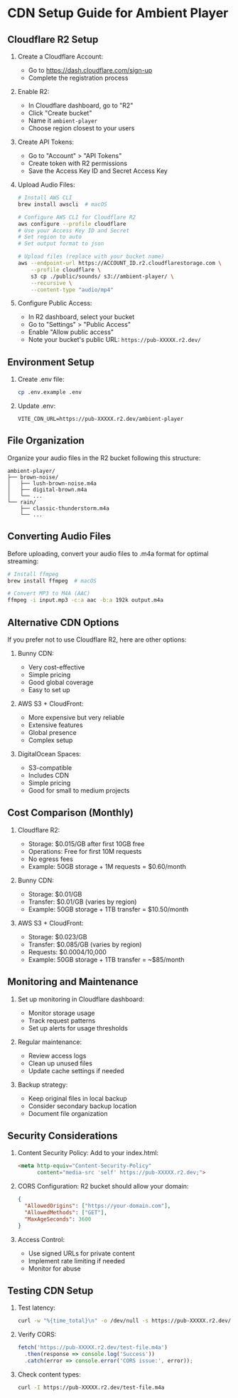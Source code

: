 # CDN Setup Guide for Ambient Player

## Cloudflare R2 Setup

1. Create a Cloudflare Account:
   - Go to https://dash.cloudflare.com/sign-up
   - Complete the registration process

2. Enable R2:
   - In Cloudflare dashboard, go to "R2"
   - Click "Create bucket"
   - Name it `ambient-player`
   - Choose region closest to your users

3. Create API Tokens:
   - Go to "Account" > "API Tokens"
   - Create token with R2 permissions
   - Save the Access Key ID and Secret Access Key

4. Upload Audio Files:
   ```bash
   # Install AWS CLI
   brew install awscli  # macOS
   
   # Configure AWS CLI for Cloudflare R2
   aws configure --profile cloudflare
   # Use your Access Key ID and Secret
   # Set region to auto
   # Set output format to json
   
   # Upload files (replace with your bucket name)
   aws --endpoint-url https://ACCOUNT_ID.r2.cloudflarestorage.com \
       --profile cloudflare \
       s3 cp ./public/sounds/ s3://ambient-player/ \
       --recursive \
       --content-type "audio/mp4"
   ```

5. Configure Public Access:
   - In R2 dashboard, select your bucket
   - Go to "Settings" > "Public Access"
   - Enable "Allow public access"
   - Note your bucket's public URL:
     `https://pub-XXXXX.r2.dev/`

## Environment Setup

1. Create .env file:
   ```bash
   cp .env.example .env
   ```

2. Update .env:
   ```
   VITE_CDN_URL=https://pub-XXXXX.r2.dev/ambient-player
   ```

## File Organization

Organize your audio files in the R2 bucket following this structure:
```
ambient-player/
├── brown-noise/
│   ├── lush-brown-noise.m4a
│   ├── digital-brown.m4a
│   └── ...
└── rain/
    ├── classic-thunderstorm.m4a
    └── ...
```

## Converting Audio Files

Before uploading, convert your audio files to .m4a format for optimal streaming:

```bash
# Install ffmpeg
brew install ffmpeg  # macOS

# Convert MP3 to M4A (AAC)
ffmpeg -i input.mp3 -c:a aac -b:a 192k output.m4a
```

## Alternative CDN Options

If you prefer not to use Cloudflare R2, here are other options:

1. Bunny CDN:
   - Very cost-effective
   - Simple pricing
   - Good global coverage
   - Easy to set up

2. AWS S3 + CloudFront:
   - More expensive but very reliable
   - Extensive features
   - Global presence
   - Complex setup

3. DigitalOcean Spaces:
   - S3-compatible
   - Includes CDN
   - Simple pricing
   - Good for small to medium projects

## Cost Comparison (Monthly)

1. Cloudflare R2:
   - Storage: $0.015/GB after first 10GB free
   - Operations: Free for first 10M requests
   - No egress fees
   - Example: 50GB storage + 1M requests = $0.60/month

2. Bunny CDN:
   - Storage: $0.01/GB
   - Transfer: $0.01/GB (varies by region)
   - Example: 50GB storage + 1TB transfer = $10.50/month

3. AWS S3 + CloudFront:
   - Storage: $0.023/GB
   - Transfer: $0.085/GB (varies by region)
   - Requests: $0.0004/10,000
   - Example: 50GB storage + 1TB transfer = ~$85/month

## Monitoring and Maintenance

1. Set up monitoring in Cloudflare dashboard:
   - Monitor storage usage
   - Track request patterns
   - Set up alerts for usage thresholds

2. Regular maintenance:
   - Review access logs
   - Clean up unused files
   - Update cache settings if needed

3. Backup strategy:
   - Keep original files in local backup
   - Consider secondary backup location
   - Document file organization

## Security Considerations

1. Content Security Policy:
   Add to your index.html:
   ```html
   <meta http-equiv="Content-Security-Policy" 
         content="media-src 'self' https://pub-XXXXX.r2.dev;">
   ```

2. CORS Configuration:
   R2 bucket should allow your domain:
   ```json
   {
     "AllowedOrigins": ["https://your-domain.com"],
     "AllowedMethods": ["GET"],
     "MaxAgeSeconds": 3600
   }
   ```

3. Access Control:
   - Use signed URLs for private content
   - Implement rate limiting if needed
   - Monitor for abuse

## Testing CDN Setup

1. Test latency:
   ```bash
   curl -w "%{time_total}\n" -o /dev/null -s https://pub-XXXXX.r2.dev/test-file.m4a
   ```

2. Verify CORS:
   ```javascript
   fetch('https://pub-XXXXX.r2.dev/test-file.m4a')
     .then(response => console.log('Success'))
     .catch(error => console.error('CORS issue:', error));
   ```

3. Check content types:
   ```bash
   curl -I https://pub-XXXXX.r2.dev/test-file.m4a
